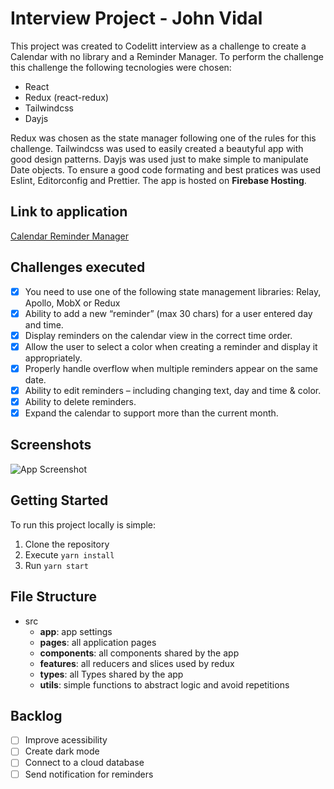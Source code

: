 
# Interview Project - John Vidal

This project was created to Codelitt interview as a challenge to create a Calendar with no library and a Reminder Manager. To perform the challenge this challenge the following tecnologies were chosen:

 - React
 - Redux (react-redux)
 - Tailwindcss
 - Dayjs

Redux was chosen as the state manager following one of the rules for this challenge. Tailwindcss was used to easily created a beautyful app with good design patterns. Dayjs was used just to make simple to manipulate Date objects.
To ensure a good code formating and best pratices was used Eslint, Editorconfig and Prettier. The app is hosted on **Firebase Hosting**.

## Link to application
[Calendar Reminder Manager](https://calendar-project-2bd43.web.app/)

## Challenges executed

 - [x] You need to use one of the following state management libraries: Relay, Apollo, MobX or Redux
 - [x] Ability to add a new “reminder” (max 30 chars) for a user entered day and time.
 - [x] Display reminders on the calendar view in the correct time order.
 - [x] Allow the user to select a color when creating a reminder and display it appropriately.
 - [x] Properly handle overflow when multiple reminders appear on the same date.
 - [x] Ability to edit reminders – including changing text, day and time & color.
 - [x] Ability to delete reminders.
 - [x] Expand the calendar to support more than the current month.

## Screenshots

![App Screenshot](https://via.placeholder.com/468x300?text=App+Screenshot+Here)

## Getting Started
To run this project locally is simple:

 1. Clone the repository
 2. Execute `yarn install`
 3. Run `yarn start`

## File Structure

 - src
	 - **app**: app settings
	 - **pages**: all application pages
	 - **components**: all components shared by the app
	 - **features**: all reducers and slices used by redux
	 - **types**: all Types shared by the app
	 - **utils**: simple functions to abstract logic and avoid repetitions

## Backlog

 - [ ] Improve acessibility
 - [ ] Create dark mode
 - [ ] Connect to a cloud database
 - [ ] Send notification for reminders
